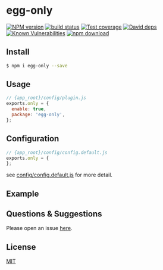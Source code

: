 # egg-only

[![NPM version][npm-image]][npm-url]
[![build status][travis-image]][travis-url]
[![Test coverage][codecov-image]][codecov-url]
[![David deps][david-image]][david-url]
[![Known Vulnerabilities][snyk-image]][snyk-url]
[![npm download][download-image]][download-url]

[npm-image]: https://img.shields.io/npm/v/egg-only.svg?style=flat-square
[npm-url]: https://npmjs.org/package/egg-only
[travis-image]: https://img.shields.io/travis/gaga-change/egg-only.svg?style=flat-square
[travis-url]: https://travis-ci.org/gaga-change/egg-only
[codecov-image]: https://img.shields.io/codecov/c/github/gaga-change/egg-only.svg?style=flat-square
[codecov-url]: https://codecov.io/github/gaga-change/egg-only?branch=master
[david-image]: https://img.shields.io/david/gaga-change/egg-only.svg?style=flat-square
[david-url]: https://david-dm.org/gaga-change/egg-only
[snyk-image]: https://snyk.io/test/npm/egg-only/badge.svg?style=flat-square
[snyk-url]: https://snyk.io/test/npm/egg-only
[download-image]: https://img.shields.io/npm/dm/egg-only.svg?style=flat-square
[download-url]: https://npmjs.org/package/egg-only

<!--
Description here.
-->

## Install

```bash
$ npm i egg-only --save
```

## Usage

```js
// {app_root}/config/plugin.js
exports.only = {
  enable: true,
  package: 'egg-only',
};
```

## Configuration

```js
// {app_root}/config/config.default.js
exports.only = {
};
```

see [config/config.default.js](config/config.default.js) for more detail.

## Example

<!-- example here -->

## Questions & Suggestions

Please open an issue [here](https://github.com/gaga-change/egg-only/issues).

## License

[MIT](LICENSE)
